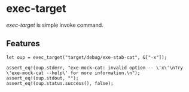 # exec-target

*exec-target* is simple invoke command.

## Features

```
let oup = exec_target("target/debug/exe-stab-cat", &["-x"]);
```

```
assert_eq!(oup.stderr, "exe-mock-cat: invalid option -- \'x\'\nTry \'exe-mock-cat --help\' for more information.\n");
assert_eq!(oup.stdout, "");
assert_eq!(oup.status.success(), false);
```

